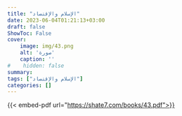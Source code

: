 ```yaml
---
title: "الإسلام والإقتصاد"
date: 2023-06-04T01:21:13+03:00
draft: false
ShowToc: False
cover:
    image: img/43.png
    alt: 'صورة'
    caption: ''
#    hidden: false
summary: 
tags: ["الإسلام والإقتصاد"]
categories: []
---
```

{{< embed-pdf url="https://shate7.com/books/43.pdf">}}


